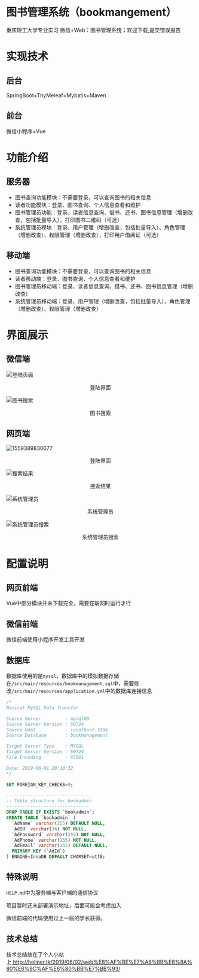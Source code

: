 # 图书管理系统（bookmangement）
重庆理工大学专业实习 微信+Web：图书管理系统；欢迎下载,提交错误报告

# 实现技术

## 后台

SpringBoot+ThyMeleaf+Mybatis+Maven

## 前台

微信小程序+Vue

# 功能介绍

## 服务器

- 图书查询功能模块：不需要登录，可以查询图书的相关信息
- 读者功能模块：登录、图书查询、个人信息查看和维护
- 图书管理员功能：登录、读者信息查询、借书、还书、图书信息管理（增删改查，包括批量导入），打印图书二维码（可选）
- 系统管理员模块：登录、用户管理（增删改查，包括批量导入）、角色管理（增删改查）、权限管理（增删改查），打印用户借阅证（可选）

## 移动端

- 图书查询功能模块：不需要登录，可以查询图书的相关信息
- 读者移动端：登录、图书查询、个人信息查看和维护
- 图书管理员移动端：登录、读者信息查询、借书、还书、图书信息管理（增删改查）
- 系统管理员移动端：登录、用户管理（增删改查，包括批量导入）、角色管理（增删改查）、权限管理（增删改查）



# 界面展示



## 微信端



![登陆页面](./ImageForMD/1559390299307.png)

<center>登陆界面</center>

![图书搜索](./ImageForMD/1559390412395.png)

<center>图书搜索</center>



## 网页端

![1559389830677](./ImageForMD/1559389830677.png)

<center>登陆界面</center>

![搜索结果](./ImageForMD/localhost_8080_searchResult.html.png)

<center>搜索结果</center>

![系统管理员](./ImageForMD/localhost_8080_sysAdmin_.png)

<center>系统管理员</center>

![系统管理员搜索](./ImageForMD/localhost_8080_sysAdmin_adminSearchReader.html.png)

<center>系统管理员搜索</center>

# 配置说明

## 网页前端

Vue中部分模块并未下载完全，需要在联网时运行才行

## 微信前端

微信前端使用小程序开发工具开发

## 数据库

数据库使用的是`mysql`，数据库中的模拟数据存储在`/src/main/resources/bookmanagement.sql`中，需要修改`/src/main/resources/application.yml`中的数据库连接信息

```sql
/*
Navicat MySQL Data Transfer

Source Server         : mysql80
Source Server Version : 50724
Source Host           : localhost:3306
Source Database       : bookmanagement

Target Server Type    : MYSQL
Target Server Version : 50724
File Encoding         : 65001

Date: 2019-06-01 20:10:32
*/

SET FOREIGN_KEY_CHECKS=0;

-- ----------------------------
-- Table structure for bookadmin
-- ----------------------------
DROP TABLE IF EXISTS `bookadmin`;
CREATE TABLE `bookadmin` (
  `AdName` varchar(255) DEFAULT NULL,
  `AdId` varchar(36) NOT NULL,
  `AdPassword` varchar(255) NOT NULL,
  `AdPhone` varchar(255) NOT NULL,
  `AdEmail` varchar(255) DEFAULT NULL,
  PRIMARY KEY (`AdId`)
) ENGINE=InnoDB DEFAULT CHARSET=utf8;
```

## 特殊说明

`HELP.md`中为服务端与客户端的通信协议

项目暂时还未部署演示地址，后面可能会考虑加入

微信前端的代码使用过上一届的学长获得。

## 技术总结
技术总结放在了个人小站上,http://heliner.tk/2019/06/02/web%E8%AF%BE%E7%A8%8B%E6%8A%80%E6%9C%AF%E6%80%BB%E7%BB%93/
